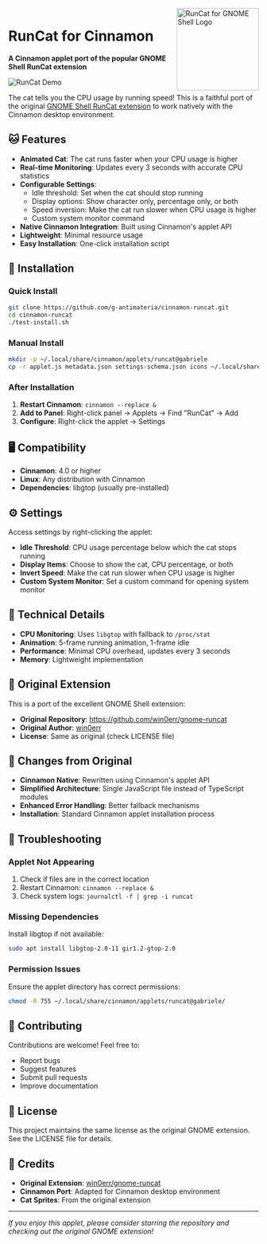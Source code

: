<img height="165" src="src/resources/se.kolesnikov.runcat.svg" alt="RunCat for GNOME Shell Logo" align="right" />

# RunCat for Cinnamon

**A Cinnamon applet port of the popular GNOME Shell RunCat extension**

![RunCat Demo](assets/runcat-header.gif)

The cat tells you the CPU usage by running speed! This is a faithful port of the original [GNOME Shell RunCat extension](https://github.com/win0err/gnome-runcat) to work natively with the Cinnamon desktop environment.

## 🐱 Features

- **Animated Cat**: The cat runs faster when your CPU usage is higher
- **Real-time Monitoring**: Updates every 3 seconds with accurate CPU statistics
- **Configurable Settings**:
  - Idle threshold: Set when the cat should stop running
  - Display options: Show character only, percentage only, or both
  - Speed inversion: Make the cat run slower when CPU usage is higher
  - Custom system monitor command
- **Native Cinnamon Integration**: Built using Cinnamon's applet API
- **Lightweight**: Minimal resource usage
- **Easy Installation**: One-click installation script

## 🚀 Installation

### Quick Install
```bash
git clone https://github.com/g-antimateria/cinnamon-runcat.git
cd cinnamon-runcat
./test-install.sh
```

### Manual Install
```bash
mkdir -p ~/.local/share/cinnamon/applets/runcat@gabriele
cp -r applet.js metadata.json settings-schema.json icons ~/.local/share/cinnamon/applets/runcat@gabriele/
```

### After Installation
1. **Restart Cinnamon**: `cinnamon --replace &`
2. **Add to Panel**: Right-click panel → Applets → Find "RunCat" → Add
3. **Configure**: Right-click the applet → Settings

## 🖥️ Compatibility

- **Cinnamon**: 4.0 or higher
- **Linux**: Any distribution with Cinnamon
- **Dependencies**: libgtop (usually pre-installed)

## ⚙️ Settings

Access settings by right-clicking the applet:

- **Idle Threshold**: CPU usage percentage below which the cat stops running
- **Display Items**: Choose to show the cat, CPU percentage, or both
- **Invert Speed**: Make the cat run slower when CPU usage is higher
- **Custom System Monitor**: Set a custom command for opening system monitor

## 🔧 Technical Details

- **CPU Monitoring**: Uses `libgtop` with fallback to `/proc/stat`
- **Animation**: 5-frame running animation, 1-frame idle
- **Performance**: Minimal CPU overhead, updates every 3 seconds
- **Memory**: Lightweight implementation

## 🎨 Original Extension

This is a port of the excellent GNOME Shell extension:
- **Original Repository**: https://github.com/win0err/gnome-runcat
- **Original Author**: [win0err](https://github.com/win0err)
- **License**: Same as original (check LICENSE file)

## 📝 Changes from Original

- **Cinnamon Native**: Rewritten using Cinnamon's applet API
- **Simplified Architecture**: Single JavaScript file instead of TypeScript modules
- **Enhanced Error Handling**: Better fallback mechanisms
- **Installation**: Standard Cinnamon applet installation process

## 🐛 Troubleshooting

### Applet Not Appearing
1. Check if files are in the correct location
2. Restart Cinnamon: `cinnamon --replace &`
3. Check system logs: `journalctl -f | grep -i runcat`

### Missing Dependencies
Install libgtop if not available:
```bash
sudo apt install libgtop-2.0-11 gir1.2-gtop-2.0
```

### Permission Issues
Ensure the applet directory has correct permissions:
```bash
chmod -R 755 ~/.local/share/cinnamon/applets/runcat@gabriele/
```

## 🤝 Contributing

Contributions are welcome! Feel free to:
- Report bugs
- Suggest features
- Submit pull requests
- Improve documentation

## 📜 License

This project maintains the same license as the original GNOME extension. See the LICENSE file for details.

## 🙏 Credits

- **Original Extension**: [win0err/gnome-runcat](https://github.com/win0err/gnome-runcat)
- **Cinnamon Port**: Adapted for Cinnamon desktop environment
- **Cat Sprites**: From the original extension

---

*If you enjoy this applet, please consider starring the repository and checking out the original GNOME extension!*
